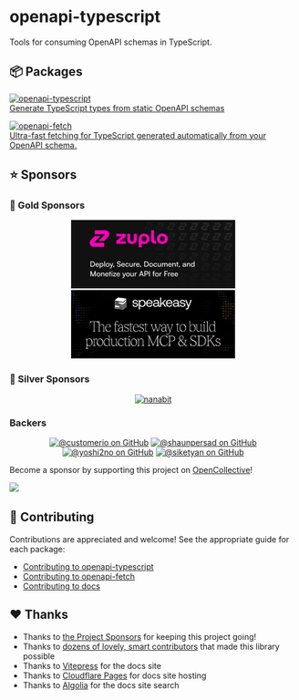 # openapi-typescript

Tools for consuming OpenAPI schemas in TypeScript.

## 📦 Packages

<a href="./packages/openapi-typescript"><img src="./docs/public/assets/openapi-ts.svg" alt="openapi-typescript" width="200" height="40" /><br />
Generate TypeScript types from static OpenAPI schemas
</a>

<a href="./packages/openapi-fetch"><img src="./docs/public/assets/openapi-fetch.svg" alt="openapi-fetch" width="216" height="40" /><br />
Ultra-fast fetching for TypeScript generated automatically from your OpenAPI schema.
</a>

## ⭐ Sponsors

### 🥇 Gold Sponsors

<p align="center">
  <a href="https://zuplo.link/openapi-ts-gh"><img width="288" height="120" alt="Zuplo" src="./docs/public/assets/zuplo.svg"></a>
  <a href="https://www.speakeasy.com/editor?utm_source=pow_openapi_ts" target="_blank"><img width="288" height="120" src="./docs/public/assets/speakeasy-card.png" /></a>
</p>

### 🥈 Silver Sponsors

<p align="center"><a href="https://github.com/nanabit-inc"><img width="128" height="128" alt="nanabit" src="https://avatars.githubusercontent.com/u/154126976?s=200&v=4"></a></p>

### Backers

<p align="center">
  <a href="https://github.com/customerio"><img width="64" height="64" alt="@customerio on GitHub" src="https://avatars.githubusercontent.com/u/1152079?s=200&v=4"></a>
  <a href="https://github.com/shaunpersad"><img width="64" height="64" alt="@shaunpersad on GitHub" src="https://avatars.githubusercontent.com/u/1702976?s=52&v=4"></a>
  <a href="https://github.com/yoshi2no"><img width="64" height="64" alt="@yoshi2no on GitHub" src="https://avatars.githubusercontent.com/u/57059705?v=4"></a>
  <a href="https://github.com/siketyan"><img width="64" height="64" alt="@siketyan on GitHub" src="https://avatars.githubusercontent.com/u/12772118?v=4"></a>
</p>

Become a sponsor by supporting this project on [OpenCollective](https://opencollective.com/openapi-ts)!

<a href="https://opencollective.com/openapi-ts/donate" target="_blank">
  <img src="https://opencollective.com/openapi-ts/donate/button@2x.png?color=blue" width="300" />
</a>

## 🤝 Contributing

Contributions are appreciated and welcome! See the appropriate guide for each package:

- [Contributing to openapi-typescript](./packages/openapi-typescript/CONTRIBUTING.md)
- [Contributing to openapi-fetch](./packages/openapi-fetch/CONTRIBUTING.md)
- [Contributing to docs](./docs/CONTRIBUTING.md)

## ♥️ Thanks

- Thanks to [the Project Sponsors](#-sponsors) for keeping this project going!
- Thanks to [dozens of lovely, smart contributors](https://github.com/openapi-ts/openapi-typescript/graphs/contributors) that made this library possible
- Thanks to [Vitepress](https://vitepress.dev/) for the docs site
- Thanks to [Cloudflare Pages](https://pages.cloudflare.com/) for docs site hosting
- Thanks to [Algolia](https://www.algolia.com/) for the docs site search

